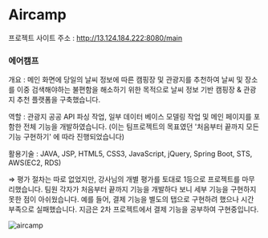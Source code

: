 # Aircamp


프로젝트 사이트 주소 : http://13.124.184.222:8080/main

### 에어캠프 
개요 : 메인 화면에 당일의 날씨 정보에 따른 캠핑장 및 관광지를 추천하여 날씨 및 장소를 이중 검색해야하는 불편함을 해소하기 위한 목적으로 날씨 정보 기반 캠핑장 & 관광지 추천 플랫폼을 구축했습니다.

역할 : 관광지 공공 API 파싱 작업, 일부 데이터 베이스 모델링 작업 및 메인 페이지를 포함한 전체 기능을 개발하였습니다. 
       (이는 팀프로젝트의 목표였던 '처음부터 끝까지 모든 기능 구현하기' 에 따라 진행되었습니다)

활용기술 : JAVA, JSP, HTML5, CSS3, JavaScript, jQuery, Spring Boot, STS, AWS(EC2, RDS)

⇒ 평가 절차는 따로 없었지만, 강사님의 개별 평가를 토대로 1등으로 프로젝트를 마무리했습니다. 팀원 각자가 처음부터 끝까지 기능을 개발하다 보니 세부 기능을 구현하지 못한 점이 아쉬웠습니다. 예를 들어, 결제 기능을 별도의 탭으로 구현하려 했으나 시간 부족으로 실패했습니다. 지금은 2차 프로젝트에서 결제 기능을 공부하여 구현중입니다.


![aircamp](https://github.com/ssapchap/aircamp/assets/163481508/89b8721c-5a8d-497c-a4ba-3dcdefc81b38)
